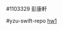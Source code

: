 #1103329  彭康軒

#yzu-swift-repo
[hw1](https://github.com/MKE0108/1103329-swift/blob/main/hw1/hw1.md)
